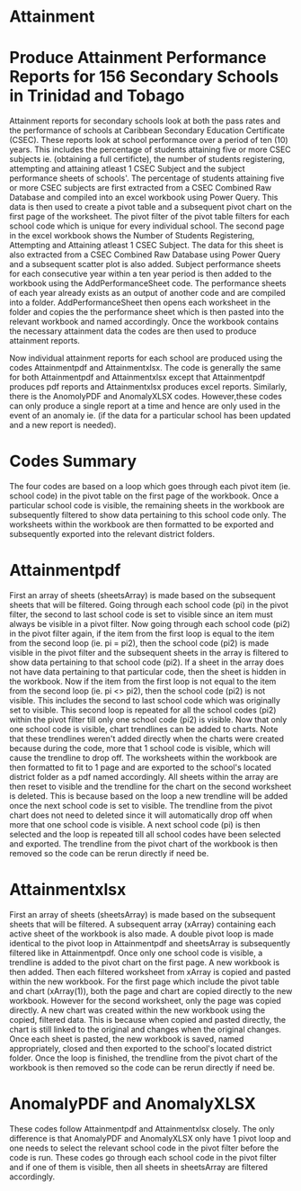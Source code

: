 # Attainment
# Produce Attainment Performance Reports for 156 Secondary Schools in Trinidad and Tobago

Attainment reports for secondary schools look at both the pass rates and the performance of schools at Caribbean Secondary Education Certificate (CSEC). These reports look at school performance over a period of ten (10) years. This includes the percentage of students attaining five or more CSEC subjects ie. (obtaining a full certificte), the number of students registering, attempting and attaining atleast 1 CSEC Subject and the subject performance sheets of schools'. The percentage of students attaining five or more CSEC subjects are first extracted from a CSEC Combined Raw Database and compiled into an excel workbook using Power Query. This data is then used to create a pivot table and a subsequent pivot chart on the first page of the worksheet. The pivot filter of the pivot table filters for each school code which is unique for every individual school. The second page in the excel workbook shows the Number of Students Registering, Attempting and Attaining atleast 1 CSEC Subject. The data for this sheet is also extracted from a CSEC Combined Raw Database using Power Query and a subsequent scatter plot is also added. Subject performance sheets for each consecutive year within a ten year period is then added to the workbook using the AddPerformanceSheet code. The performance sheets of each year already exists as an output of another code and are compiled into a folder. AddPerformanceSheet then opens each worksheet in the folder and copies the the performance sheet which is then pasted into the relevant workbook and named accordingly. Once the workbook contains the necessary attainment data the codes are then used to produce attainment reports.

Now individual attainment reports for each school are produced using the codes Attainmentpdf and Attainmentxlsx. The code is generally the same for both Attainmentpdf and Attainmentxlsx except that Attainmentpdf produces pdf reports and Attainmentxlsx produces excel reports. Similarly, there is the AnomolyPDF and AnomalyXLSX codes. However,these codes can only produce a single report at a time and hence are only used in the event of an anomaly ie. (if the data for a particular school has been updated and a new report is needed).
 
# Codes Summary

The four codes are based on a loop which goes through each pivot item (ie. school code) in the pivot table on the first page of the workbook. Once a particular school code is visible, the remaining sheets in the workbook are subsequently filtered to show data pertaining to this school code only. The worksheets within the workbook are then formatted to be exported and subsequently exported into the relevant district folders.

# Attainmentpdf

First an array of sheets (sheetsArray) is made based on the subsequent sheets that will be filtered. Going through each school code (pi) in the pivot filter, the second to last school code is set to visible since an item must always be visible in a pivot filter. Now going through each school code (pi2) in the pivot filter again, if the item from the first loop is equal to the item from the second loop (ie. pi = pi2), then the school code (pi2) is made visible in the pivot filter and the subsequent sheets in the array is filtered to show data pertaining to that school code (pi2). If a sheet in the array does not have data pertaining to that particular code, then the sheet is hidden in the workbook. Now if the item from the first loop is not equal to the item from the second loop (ie. pi <> pi2), then the school code (pi2) is not visible. This includes the second to last school code which was originally set to visible. This second loop is repeated for all the school codes (pi2) within the pivot filter till only one school code (pi2) is visible. Now that only one school code is visible, chart trendlines can be added to charts. Note that these trendlines weren't added directly when the charts were created because during the code, more that 1 school code is visible, which will cause the trendline to drop off. The worksheets within the workbook are then formatted to fit to 1 page and are exported to the school's located district folder as a pdf named accordingly. All sheets within the array are then reset to visible and the trendline for the chart on the second worksheet is deleted. This is because based on the loop a new trendline will be added once the next school code is set to visible. The trendline from the pivot chart does not need to deleted since it will automatically drop off when more that one school code is visible. A next school code (pi) is then selected and the loop is repeated till all school codes have been selected and exported. The trendline from the pivot chart of the workbook is then removed so the code can be rerun directly if need be.

# Attainmentxlsx

First an array of sheets (sheetsArray) is made based on the subsequent sheets that will be filtered. A subsequent array (xArray) containing each active sheet of the workbook is also made. A double pivot loop is made identical to the pivot loop in Attainmentpdf and sheetsArray is subsequently filtered like in Attainmentpdf. Once only one school code is visible, a trendline is added to the pivot chart on the first page. A new workbook is then added. Then each filtered worksheet from xArray is copied and pasted within the new workbook. For the first page which include the pivot table and chart (xArray(1)), both the page and chart are copied directly to the new workbook. However for the second worksheet, only the page was copied directly. A new chart was created within the new workbook using the copied, filtered data. This is because when copied and pasted directly, the chart is still linked to the original and changes when the original changes. Once each sheet is pasted, the new workbook is saved, named appropriately, closed and then exported to the school's located district folder. Once the loop is finished, the trendline from the pivot chart of the workbook is then removed so the code can be rerun directly if need be.

# AnomalyPDF and AnomalyXLSX

These codes follow Attainmentpdf and Attainmentxlsx closely. The only difference is that AnomalyPDF and AnomalyXLSX only have 1 pivot loop and one needs to select the relevant school code in the pivot filter before the code is run. These codes go through each school code in the pivot filter and if one of them is visible, then all sheets in sheetsArray are filtered accordingly.
